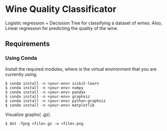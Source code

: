 # Wine Quality Classificator
Logistic regression + Decission Tree for classifying a dataset of wines. Also,  Linear regression for predicting the quality of the wine.

## Requirements

### Using Conda

Install the required modules, where <your-env> is the virtual environment that you are currently using.

```
$ conda install -n <your-env> scikit-learn
$ conda install -n <your-env> numpy
$ conda install -n <your-env> pandas
$ conda install -n <your-env> graphviz
$ conda install -n <your-env> python-graphviz
$ conda install -n <your-env> matplotlib
```

Visualize graphs( .gz).
```
$ dot -Tpng <file>.gz -o <file>.png
```



